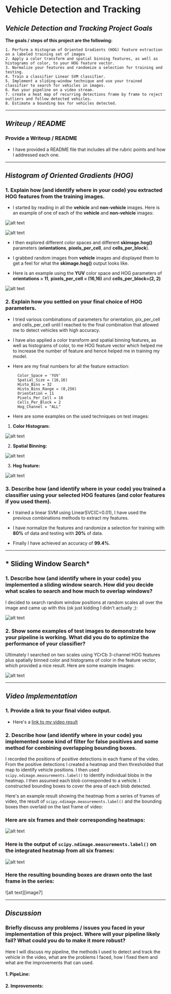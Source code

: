 # **Vehicle Detection and Tracking**

## *Vehicle Detection and Tracking Project Goals*

**The goals / steps of this project are the following:**

	1. Perform a Histogram of Oriented Gradients (HOG) feature extraction on a labeled training set of images
	2. Apply a color transform and spatial binning features, as well as histograms of color, to your HOG feature vector.
	3. Normalize your features and randomize a selection for training and testing.
	4. Train a classifier Linear SVM classifier.
	5. Implement a sliding-window technique and use your trained classifier to search for vehicles in images.
	6. Run your pipeline on a video stream.
	7. create a heat map of recurring detections frame by frame to reject outliers and follow detected vehicles.
	8. Estimate a bounding box for vehicles detected.

-------------------------------------------------------------------------------------------------------------------------------
[//]: # (Image References)

[image1]: ./output_images/1.Vehicles_images.png
[image2]: ./output_images/2.Non_Vehicles_images.png
[image3]: ./output_images/3.Hog_Feature.png
[image4]: ./output_images/4.test_image_Histo.png
[image5]: ./output_images/5.test_image_spatial.png
[image6]: ./output_images/6.test_image_hog.png

[image]: ./examples/labels_map.png
[image]: ./examples/output_bboxes.png

## *Writeup / README*

### Provide a Writeup / README

* I have provided a README file that includes all the rubric points and how I addressed each one.

-------------------------------------------------------------------------------------------------------------------------------
## *Histogram of Oriented Gradients (HOG)*

### 1. Explain how (and identify where in your code) you extracted HOG features from the training images.

* I started by reading in all the **vehicle** and **non-vehicle** images. Here is an example of one of each of the **vehicle** and **non-vehicle** images:

![alt text][image1]

![alt text][image2]

* I then explored different color spaces and different **skimage.hog()** parameters (**orientations**, **pixels_per_cell**, and **cells_per_block**).

* I grabbed random images from **vehicle** images and displayed them to get a feel for what the **skimage.hog()** output looks like.

* Here is an example using the **YUV** color space and HOG parameters of **orientations = 11**, **pixels_per_cell = (16,16)** and **cells_per_block=(2, 2)**

![alt text][image3]

### 2. Explain how you settled on your final choice of HOG parameters.

* I tried various combinations of parameters for orientation, pix_per_cell and cells_per_cell until I reached to the final combination that allowed me to detect vehicles with high accuracy.

* I have also applied a color transform and spatial binning features, as well as histograms of color, to me HOG feature vector which helped me to increase the number of feature and hence helped me in training my model.

* Here are my final numbers for all the feature extraction:

		Color_Space = 'YUV'
		Spatial_Size = (16,16)
		Histo_Bins = 32
		Histo_Bins_Range = (0,256)
		Orientation = 11
		Pixels_Per_Cell = 16
		Cells_Per_Block = 2
		Hog_Channel = "ALL"

* Here are some examples on the used techniques on test images:

1. **Color Histogram:**


![alt text][image4]

2. **Spatial Binning:**



![alt text][image5]

3. **Hog feature:**



![alt text][image6]



### 3. Describe how (and identify where in your code) you trained a classifier using your selected HOG features (and color features if you used them).

* I trained a linear SVM using LinearSVC(C=0.01), I have used the previous combinations methods to extract my features.

* I have normalize the features and randomize a selection for training with **80%** of data and testing with **20%** of data.

* Finally I have achieved an accuracy of **99.4%**.

-------------------------------------------------------------------------------------------------------------------------------
## * Sliding Window Search*

### 1. Describe how (and identify where in your code) you implemented a sliding window search.  How did you decide what scales to search and how much to overlap windows?

I decided to search random window positions at random scales all over the image and came up with this (ok just kidding I didn't actually ;):

![alt text][image3]

### 2. Show some examples of test images to demonstrate how your pipeline is working.  What did you do to optimize the performance of your classifier?

Ultimately I searched on two scales using YCrCb 3-channel HOG features plus spatially binned color and histograms of color in the feature vector, which provided a nice result.  Here are some example images:

![alt text][image4]

-------------------------------------------------------------------------------------------------------------------------------

## *Video Implementation*

### 1. Provide a link to your final video output.

* Here's a [link to my video result](./project_video_output.mp4)

### 2. Describe how (and identify where in your code) you implemented some kind of filter for false positives and some method for combining overlapping bounding boxes.

I recorded the positions of positive detections in each frame of the video.  From the positive detections I created a heatmap and then thresholded that map to identify vehicle positions.  I then used `scipy.ndimage.measurements.label()` to identify individual blobs in the heatmap.  I then assumed each blob corresponded to a vehicle.  I constructed bounding boxes to cover the area of each blob detected.  

Here's an example result showing the heatmap from a series of frames of video, the result of `scipy.ndimage.measurements.label()` and the bounding boxes then overlaid on the last frame of video:

### Here are six frames and their corresponding heatmaps:

![alt text][image5]

### Here is the output of `scipy.ndimage.measurements.label()` on the integrated heatmap from all six frames:
![alt text][image6]

### Here the resulting bounding boxes are drawn onto the last frame in the series:
![alt text][image7]



-------------------------------------------------------------------------------------------------------------------------------

## *Discussion*

### Briefly discuss any problems / issues you faced in your implementation of this project.  Where will your pipeline likely fail?  What could you do to make it more robust?

Here I will discuss my pipeline, the methods I used to detect and track the vehicle in the video, what are the problems I faced, how I fixed them and what are the improvements that can used.

#### 1. PipeLine:



#### 2. Improvements:



